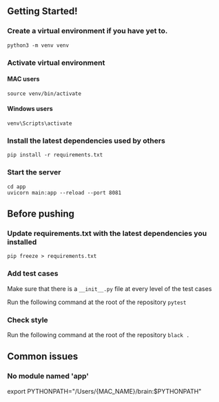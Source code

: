 ## Getting Started!

### Create a virtual environment if you have yet to.

```
python3 -m venv venv
```

### Activate virtual environment

#### MAC users

```
source venv/bin/activate
```

#### Windows users

```
venv\Scripts\activate
```

### Install the latest dependencies used by others

```
pip install -r requirements.txt
```

### Start the server

```
cd app
uvicorn main:app --reload --port 8081
```

## Before pushing

### Update requirements.txt with the latest dependencies you installed

```
pip freeze > requirements.txt
```

### Add test cases

Make sure that there is a `__init__.py` file at every level of the test cases

Run the following command at the root of the repository
`pytest`

### Check style
Run the following command at the root of the repository
`black .`


## Common issues

### No module named 'app'

export PYTHONPATH="/Users/{MAC_NAME}/brain:$PYTHONPATH"

